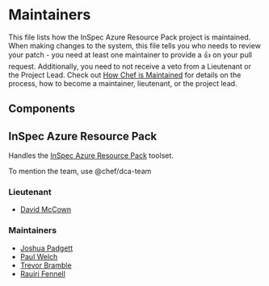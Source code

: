 # Maintainers

This file lists how the InSpec Azure Resource Pack project is maintained. When
making changes to the system, this file tells you who needs to review your
patch - you need at least one maintainer to provide a :+1: on your pull
request. Additionally, you need to not receive a veto from a Lieutenant or the
Project Lead.  Check out [How Chef is
Maintained](https://github.com/chef/chef-rfc/blob/master/rfc030-maintenance-policy.md#how-the-project-is-maintained)
for details on the process, how to become a maintainer, lieutenant, or the
project lead.

## Components

## InSpec Azure Resource Pack

  Handles the [InSpec Azure Resource Pack](https://github.com/inspec/inspec-azure) toolset.

To mention the team, use @chef/dca-team

### Lieutenant

 * [David McCown](https://github.com/dmccown)

### Maintainers

 * [Joshua Padgett](https://github.com/Padgett)
 * [Paul Welch](https://github.com/pwelch)
 * [Trevor Bramble](https://github.com/TrevorBramble)
 * [Rauiri Fennell](https://github.com/r-fennell)
